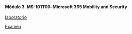 #### Módulo 3. MS-101T00: Microsoft 365 Mobility and Security


[laboratorio](./lab)


[Examen](.examen)